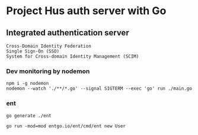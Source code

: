 # Project Hus auth server with Go

## Integrated authentication server ##
```
Cross-Domain Identity Federation
Single Sign-On (SSO)
System for Cross-domain Identity Management (SCIM)
```

### Dev monitoring by nodemon

```
npm i -g nodemon
nodemon --watch './**/*.go' --signal SIGTERM --exec 'go' run ./main.go
```

### ent

```
go generate ./ent

go run -mod=mod entgo.io/ent/cmd/ent new User
```
